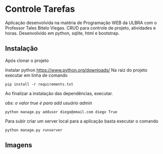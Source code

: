 # Controle Tarefas

Aplicação desenvolvida na matéria de Programação WEB da ULBRA com o Professor Tales Bitelo Viegas. CRUD para controle de projeto, atividades e horas. Desenvolvido em python, sqlite, html e bootstrap.



## Instalação

Após clonar o projeto

Instalar python https://www.python.org/downloads/
Na raiz do projeto executar em linha de comando
````
pip install -r requirements.txt
````
Ao finalizar a instalação das dependências, executar. 

_obs: o valor true é para add usuário admin_
````
python manage.py adduser diego@email.com diego True
````

Para subir criar um server local para a aplicação basta executar o comando
````
python manage.py runserver
````

## Imagens